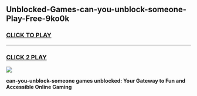 
## Unblocked-Games-can-you-unblock-someone-Play-Free-9ko0k
<h3>
<a href="https://premium76.site?title=can-you-unblock-someone&ref=23A">CLICK TO PLAY</a></h3>
<hr>

<h3>
<a href="https://premium76.site?title=can-you-unblock-someone&ref=23A">CLICK 2 PLAY</a>
  
</h3>

<a href="https://premium76.site?title=can-you-unblock-someone&ref=23A"><img src="https://clearcache.store/games.png"></a>


**can-you-unblock-someone games unblocked: Your Gateway to Fun and Accessible Online Gaming**
